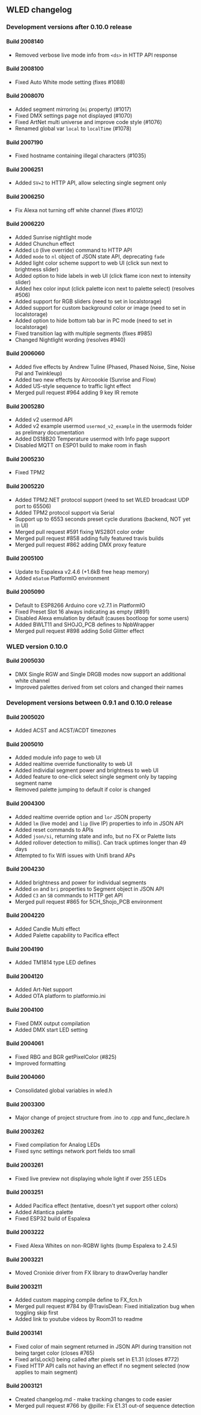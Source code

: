 ## WLED changelog

### Development versions after 0.10.0 release

#### Build 2008140

-   Removed verbose live mode info from `<ds>` in HTTP API response

#### Build 2008100

-   Fixed Auto White mode setting (fixes #1088)

#### Build 2008070

-   Added segment mirroring (`mi` property) (#1017)
-   Fixed DMX settings page not displayed (#1070)
-   Fixed ArtNet multi universe and improve code style (#1076)
-   Renamed global var `local` to `localTime` (#1078)

#### Build 2007190

-   Fixed hostname containing illegal characters (#1035)

#### Build 2006251

-   Added `SV=2` to HTTP API, allow selecting single segment only

#### Build 2006250

-   Fix Alexa not turning off white channel (fixes #1012)

#### Build 2006220

-   Added Sunrise nightlight mode
-   Added Chunchun effect
-   Added `LO` (live override) command to HTTP API
-   Added `mode` to `nl` object of JSON state API, deprecating `fade`
-   Added light color scheme support to web UI (click sun next to brightness slider)
-   Added option to hide labels in web UI (click flame icon next to intensity slider)
-   Added hex color input (click palette icon next to palette select) (resolves #506)
-   Added support for RGB sliders (need to set in localstorage)
-   Added support for custom background color or image (need to set in localstorage)
-   Added option to hide bottom tab bar in PC mode (need to set in localstorage)
-   Fixed transition lag with multiple segments (fixes #985)
-   Changed Nightlight wording (resolves #940)

#### Build 2006060

-   Added five effects by Andrew Tuline (Phased, Phased Noise, Sine, Noise Pal and Twinkleup)
-   Added two new effects by Aircoookie (Sunrise and Flow)
-   Added US-style sequence to traffic light effect
-   Merged pull request #964 adding 9 key IR remote

#### Build 2005280

-   Added v2 usermod API
-   Added v2 example usermod `usermod_v2_example` in the usermods folder as prelimary documentation
-   Added DS18B20 Temperature usermod with Info page support
-   Disabled MQTT on ESP01 build to make room in flash

#### Build 2005230

-   Fixed TPM2

#### Build 2005220

-   Added TPM2.NET protocol support (need to set WLED broadcast UDP port to 65506)
-   Added TPM2 protocol support via Serial
-   Support up to 6553 seconds preset cycle durations (backend, NOT yet in UI)
-   Merged pull request #591 fixing WS2801 color order
-   Merged pull request #858 adding fully featured travis builds
-   Merged pull request #862 adding DMX proxy feature

#### Build 2005100

-   Update to Espalexa v2.4.6 (+1.6kB free heap memory)
-   Added `m5atom` PlatformIO environment

#### Build 2005090

-   Default to ESP8266 Arduino core v2.7.1 in PlatformIO
-   Fixed Preset Slot 16 always indicating as empty (#891)
-   Disabled Alexa emulation by default (causes bootloop for some users)
-   Added BWLT11 and SHOJO_PCB defines to NpbWrapper
-   Merged pull request #898 adding Solid Glitter effect

### WLED version 0.10.0

#### Build 2005030

-   DMX Single RGW and Single DRGB modes now support an additional white channel
-   Improved palettes derived from set colors and changed their names

### Development versions between 0.9.1 and 0.10.0 release

#### Build 2005020

-   Added ACST and ACST/ACDT timezones

#### Build 2005010

-   Added module info page to web UI
-   Added realtime override functionality to web UI
-   Added individial segment power and brightness to web UI
-   Added feature to one-click select single segment only by tapping segment name
-   Removed palette jumping to default if color is changed

#### Build 2004300

-   Added realtime override option and `lor` JSON property
-   Added `lm` (live mode) and `lip` (live IP) properties to info in JSON API
-   Added reset commands to APIs
-   Added `json/si`, returning state and info, but no FX or Palette lists
-   Added rollover detection to millis(). Can track uptimes longer than 49 days
-   Attempted to fix Wifi issues with Unifi brand APs

#### Build 2004230

-   Added brightness and power for individual segments
-   Added `on` and `bri` properties to Segment object in JSON API
-   Added `C3` an `SB` commands to HTTP get API
-   Merged pull request #865 for 5CH_Shojo_PCB environment

#### Build 2004220

-   Added Candle Multi effect
-   Added Palette capability to Pacifica effect

#### Build 2004190

-   Added TM1814 type LED defines

#### Build 2004120

-   Added Art-Net support
-   Added OTA platform to platformio.ini

#### Build 2004100

-   Fixed DMX output compilation
-   Added DMX start LED setting

#### Build 2004061

-   Fixed RBG and BGR getPixelColor (#825)
-   Improved formatting

#### Build 2004060

-   Consolidated global variables in wled.h

#### Build 2003300

-   Major change of project structure from .ino to .cpp and func_declare.h

#### Build 2003262

-   Fixed compilation for Analog LEDs
-   Fixed sync settings network port fields too small

#### Build 2003261

-   Fixed live preview not displaying whole light if over 255 LEDs

#### Build 2003251

-   Added Pacifica effect (tentative, doesn't yet support other colors)
-   Added Atlantica palette
-   Fixed ESP32 build of Espalexa

#### Build 2003222

-   Fixed Alexa Whites on non-RGBW lights (bump Espalexa to 2.4.5)

#### Build 2003221

-   Moved Cronixie driver from FX library to drawOverlay handler

#### Build 2003211

-   Added custom mapping compile define to FX_fcn.h
-   Merged pull request #784 by @TravisDean: Fixed initialization bug when toggling skip first
-   Added link to youtube videos by Room31 to readme

#### Build 2003141

-   Fixed color of main segment returned in JSON API during transition not being target color (closes #765)
-   Fixed arlsLock() being called after pixels set in E1.31 (closes #772)
-   Fixed HTTP API calls not having an effect if no segment selected (now applies to main segment)

#### Build 2003121

-   Created changelog.md - make tracking changes to code easier
-   Merged pull request #766 by @pille: Fix E1.31 out-of sequence detection

